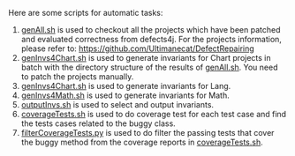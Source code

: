 Here are some scripts for automatic tasks:  
1. [genAll.sh](./genAll.sh) is used to checkout all the projects which have been patched and evaluated correctness from defects4j. For the projects information, please refer to: https://github.com/Ultimanecat/DefectRepairing  
2. [genInvs4Chart.sh](./genInvs4Chart.sh) is used to generate invariants for Chart projects in batch with the directory structure of the results of [genAll.sh](./genAll.sh). You need to patch the projects manually.  
3. [genInvs4Chart.sh](./genInvs4Chart.sh) is used to generate invariants for Lang.  
4. [genInvs4Math.sh](./genInvs4Math.sh) is used to generate invariants for Math.  
5. [outputInvs.sh](./outputInvs.sh) is used to select and output invariants.  
6. [coverageTests.sh](./coverageTests.sh) is used to do coverage test for each test case and find the tests cases related to the buggy class.  
7. [filterCoverageTests.py](./filterCoverageTests.py) is used to do filter the passing tests that cover the buggy method from the coverage reports in [coverageTests.sh](./coverageTests.sh).